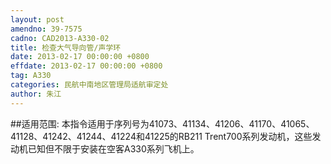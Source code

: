 ```yaml
---
layout: post
amendno: 39-7575
cadno: CAD2013-A330-02
title: 检查大气导向管/声学环
date: 2013-02-17 00:00:00 +0800
effdate: 2013-02-17 00:00:00 +0800
tag: A330
categories: 民航中南地区管理局适航审定处
author: 朱江
---
```


##适用范围:
本指令适用于序列号为41073、41134、41206、41170、41065、41128、41242、41244、41224和41225的RB211 Trent700系列发动机，这些发动机已知但不限于安装在空客A330系列飞机上。

